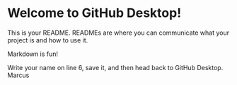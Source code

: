 # Welcome to GitHub Desktop!

This is your README. READMEs are where you can communicate what your project is and how to use it.

Markdown is fun!

Write your name on line 6, save it, and then head back to GitHub Desktop.
Marcus